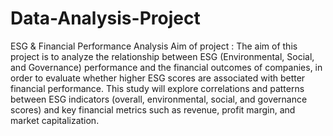 # Data-Analysis-Project
ESG &amp; Financial Performance Analysis
Aim of project : The aim of this project is to analyze the relationship between ESG (Environmental, Social, and Governance) performance and the financial outcomes of companies, in order to evaluate whether higher ESG scores are associated with better financial performance. This study will explore correlations and patterns between ESG indicators (overall, environmental, social, and governance scores) and key financial metrics such as revenue, profit margin, and market capitalization.
